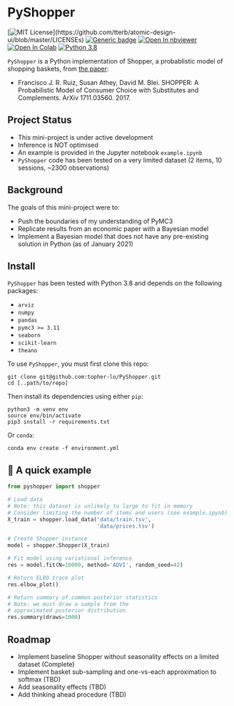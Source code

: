 # PyShopper
[![MIT License](https://img.shields.io/apm/l/atomic-design-ui.svg?)](https://github.com/tterb/atomic-design-ui/blob/master/LICENSEs)
[![Generic badge](https://img.shields.io/badge/version-v0.01-4B8BBE.svg)]()
[![Open In nbviewer](https://warehouse-camo.ingress.cmh1.psfhosted.org/b76644f44625d8876b279659d108c1e5334fd8b3/68747470733a2f2f696d672e736869656c64732e696f2f62616467652f76696577253230696e2d6e627669657765722d6f72616e6765)](https://nbviewer.jupyter.org/github/topher-lo/PyShopper/blob/main/example.ipynb)
[![Open In Colab](https://colab.research.google.com/assets/colab-badge.svg)](https://colab.research.google.com/github/topher-lo/PyShopper)
[![Python 3.8](https://img.shields.io/badge/python-3.8-blue.svg)](https://www.python.org/downloads/)

`PyShopper` is a Python implementation of Shopper, a probablistic model of shopping baskets, from [the paper](https://arxiv.org/abs/1711.03560 "Arxiv paper"):
+ Francisco J. R. Ruiz, Susan Athey, David M. Blei. SHOPPER: A Probabilistic Model of Consumer Choice with Substitutes and Complements. ArXiv 1711.03560. 2017.

## Project Status
- This mini-project is under active development
- Inference is NOT optimised
- An example is provided in the Jupyter notebook `example.ipynb`
- `PyShopper` code has been tested on a very limited dataset (2 items, 10 sessions, ~2300 observations)

## Background
The goals of this mini-project were to:
- Push the boundaries of my understanding of PyMC3
- Replicate results from an economic paper with a Bayesian model
- Implement a Bayesian model that does not have any pre-existing solution in Python (as of January 2021)

## Install
`PyShopper` has been tested with Python 3.8 and depends on the following packages:
- `arviz`
- `numpy`
- `pandas`
- `pymc3 >= 3.11`
- `seaborn`
- `scikit-learn`
- `theano`

To use `PyShopper`, you must first clone this repo:
```
git clone git@github.com:topher-lo/PyShopper.git
cd [..path/to/repo]
```
Then install its dependencies using either `pip`:
```
python3 -m venv env
source env/bin/activate
pip3 install -r requirements.txt
```
Or `conda`:
```
conda env create -f environment.yml
```

## :rocket: A quick example
```python
from pyshopper import shopper

# Load data
# Note: this dataset is unlikely to large to fit in memory
# Consider limiting the number of items and users (see example.ipynb)
X_train = shopper.load_data('data/train.tsv',
                            'data/prices.tsv')

# Create Shopper instance
model = shopper.Shopper(X_train)

# Fit model using variational inference
res = model.fit(N=10000, method='ADVI', random_seed=42)

# Return ELBO trace plot
res.elbow_plot()

# Return summary of common posterior statistics
# Note: we must draw a sample from the 
# approximated posterior distribution
res.summary(draws=1000)
```

## Roadmap
- Implement baseline Shopper without seasonality effects on a limited dataset (Complete)
- Implement basket sub-sampling and one-vs-each approximation to softmax (TBD)
- Add seasonality effects (TBD)
- Add thinking ahead procedure (TBD)
